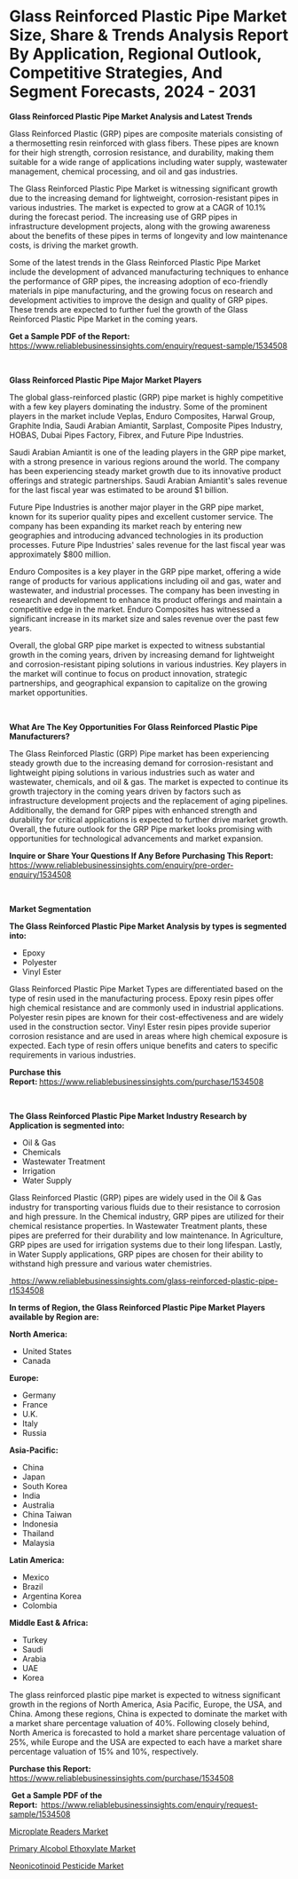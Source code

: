 <p><h1>Glass Reinforced Plastic Pipe Market Size, Share & Trends Analysis Report By Application, Regional Outlook, Competitive Strategies, And Segment Forecasts, 2024 - 2031</h1></p><p><strong>Glass Reinforced Plastic Pipe Market Analysis and Latest Trends</strong></p>
<p><p>Glass Reinforced Plastic (GRP) pipes are composite materials consisting of a thermosetting resin reinforced with glass fibers. These pipes are known for their high strength, corrosion resistance, and durability, making them suitable for a wide range of applications including water supply, wastewater management, chemical processing, and oil and gas industries.</p><p>The Glass Reinforced Plastic Pipe Market is witnessing significant growth due to the increasing demand for lightweight, corrosion-resistant pipes in various industries. The market is expected to grow at a CAGR of 10.1% during the forecast period. The increasing use of GRP pipes in infrastructure development projects, along with the growing awareness about the benefits of these pipes in terms of longevity and low maintenance costs, is driving the market growth.</p><p>Some of the latest trends in the Glass Reinforced Plastic Pipe Market include the development of advanced manufacturing techniques to enhance the performance of GRP pipes, the increasing adoption of eco-friendly materials in pipe manufacturing, and the growing focus on research and development activities to improve the design and quality of GRP pipes. These trends are expected to further fuel the growth of the Glass Reinforced Plastic Pipe Market in the coming years.</p></p>
<p><strong>Get a Sample PDF of the Report:&nbsp;</strong> <a href="https://www.reliablebusinessinsights.com/enquiry/request-sample/1534508">https://www.reliablebusinessinsights.com/enquiry/request-sample/1534508</a></p>
<p>&nbsp;</p>
<p><strong>Glass Reinforced Plastic Pipe Major Market Players</strong></p>
<p><p>The global glass-reinforced plastic (GRP) pipe market is highly competitive with a few key players dominating the industry. Some of the prominent players in the market include Veplas, Enduro Composites, Harwal Group, Graphite India, Saudi Arabian Amiantit, Sarplast, Composite Pipes Industry, HOBAS, Dubai Pipes Factory, Fibrex, and Future Pipe Industries.</p><p>Saudi Arabian Amiantit is one of the leading players in the GRP pipe market, with a strong presence in various regions around the world. The company has been experiencing steady market growth due to its innovative product offerings and strategic partnerships. Saudi Arabian Amiantit's sales revenue for the last fiscal year was estimated to be around $1 billion.</p><p>Future Pipe Industries is another major player in the GRP pipe market, known for its superior quality pipes and excellent customer service. The company has been expanding its market reach by entering new geographies and introducing advanced technologies in its production processes. Future Pipe Industries' sales revenue for the last fiscal year was approximately $800 million.</p><p>Enduro Composites is a key player in the GRP pipe market, offering a wide range of products for various applications including oil and gas, water and wastewater, and industrial processes. The company has been investing in research and development to enhance its product offerings and maintain a competitive edge in the market. Enduro Composites has witnessed a significant increase in its market size and sales revenue over the past few years.</p><p>Overall, the global GRP pipe market is expected to witness substantial growth in the coming years, driven by increasing demand for lightweight and corrosion-resistant piping solutions in various industries. Key players in the market will continue to focus on product innovation, strategic partnerships, and geographical expansion to capitalize on the growing market opportunities.</p></p>
<p>&nbsp;</p>
<p><strong>What Are The Key Opportunities For Glass Reinforced Plastic Pipe Manufacturers?</strong></p>
<p><p>The Glass Reinforced Plastic (GRP) Pipe market has been experiencing steady growth due to the increasing demand for corrosion-resistant and lightweight piping solutions in various industries such as water and wastewater, chemicals, and oil & gas. The market is expected to continue its growth trajectory in the coming years driven by factors such as infrastructure development projects and the replacement of aging pipelines. Additionally, the demand for GRP pipes with enhanced strength and durability for critical applications is expected to further drive market growth. Overall, the future outlook for the GRP Pipe market looks promising with opportunities for technological advancements and market expansion.</p></p>
<p><strong>Inquire or Share Your Questions If Any Before Purchasing This Report:</strong> <a href="https://www.reliablebusinessinsights.com/enquiry/pre-order-enquiry/1534508">https://www.reliablebusinessinsights.com/enquiry/pre-order-enquiry/1534508</a></p>
<p>&nbsp;</p>
<p><strong>Market Segmentation</strong></p>
<p><strong>The Glass Reinforced Plastic Pipe Market Analysis by types is segmented into:</strong></p>
<p><ul><li>Epoxy</li><li>Polyester</li><li>Vinyl Ester</li></ul></p>
<p><p>Glass Reinforced Plastic Pipe Market Types are differentiated based on the type of resin used in the manufacturing process. Epoxy resin pipes offer high chemical resistance and are commonly used in industrial applications. Polyester resin pipes are known for their cost-effectiveness and are widely used in the construction sector. Vinyl Ester resin pipes provide superior corrosion resistance and are used in areas where high chemical exposure is expected. Each type of resin offers unique benefits and caters to specific requirements in various industries.</p></p>
<p><strong>Purchase this Report:&nbsp;</strong><a href="https://www.reliablebusinessinsights.com/purchase/1534508">https://www.reliablebusinessinsights.com/purchase/1534508</a></p>
<p>&nbsp;</p>
<p><strong>The Glass Reinforced Plastic Pipe Market Industry Research by Application is segmented into:</strong></p>
<p><ul><li>Oil & Gas</li><li>Chemicals</li><li>Wastewater Treatment</li><li>Irrigation</li><li>Water Supply</li></ul></p>
<p><p>Glass Reinforced Plastic (GRP) pipes are widely used in the Oil & Gas industry for transporting various fluids due to their resistance to corrosion and high pressure. In the Chemical industry, GRP pipes are utilized for their chemical resistance properties. In Wastewater Treatment plants, these pipes are preferred for their durability and low maintenance. In Agriculture, GRP pipes are used for irrigation systems due to their long lifespan. Lastly, in Water Supply applications, GRP pipes are chosen for their ability to withstand high pressure and various water chemistries.</p></p>
<p><a href="https://www.reliablebusinessinsights.com/glass-reinforced-plastic-pipe-r1534508">&nbsp;https://www.reliablebusinessinsights.com/glass-reinforced-plastic-pipe-r1534508</a></p>
<p><strong>In terms of Region, the Glass Reinforced Plastic Pipe Market Players available by Region are:</strong></p>
<p>
    <p> <strong> North America: </strong>
        <ul>
            <li>United States</li>
            <li>Canada</li>
        </ul>
        </p> 
    <p> <strong> Europe: </strong>
        <ul>
            <li>Germany</li>
            <li>France</li>
            <li>U.K.</li>
            <li>Italy</li>
            <li>Russia</li>
        </ul>
        </p> 
    <p> <strong> Asia-Pacific: </strong>
        <ul>
            <li>China</li>
            <li>Japan</li>
            <li>South Korea</li>
            <li>India</li>
            <li>Australia</li>
            <li>China Taiwan</li>
            <li>Indonesia</li>
            <li>Thailand</li>
            <li>Malaysia</li>
        </ul>
        </p> 
    <p> <strong> Latin America: </strong>
        <ul>
            <li>Mexico</li>
            <li>Brazil</li>
            <li>Argentina Korea</li>
            <li>Colombia</li>
        </ul>
        </p> 
    <p> <strong> Middle East & Africa: </strong>
        <ul>
            <li>Turkey</li>
            <li>Saudi</li>
            <li>Arabia</li>
            <li>UAE</li>
            <li>Korea</li>
        </ul>
    </p>
    </p>
<p><p>The glass reinforced plastic pipe market is expected to witness significant growth in the regions of North America, Asia Pacific, Europe, the USA, and China. Among these regions, China is expected to dominate the market with a market share percentage valuation of 40%. Following closely behind, North America is forecasted to hold a market share percentage valuation of 25%, while Europe and the USA are expected to each have a market share percentage valuation of 15% and 10%, respectively.</p></p>
<p><strong>Purchase this Report: </strong><a href="https://www.reliablebusinessinsights.com/purchase/1534508">https://www.reliablebusinessinsights.com/purchase/1534508</a></p>
<p>&nbsp;<strong>Get a Sample PDF of the Report:&nbsp;&nbsp;</strong><a href="https://www.reliablebusinessinsights.com/enquiry/request-sample/1534508">https://www.reliablebusinessinsights.com/enquiry/request-sample/1534508</a></p>
<p><strong></strong></p>
<p><p><a href="https://issuu.com/reportprime-2/docs/microplate-readers-market-size-2030.pptx">Microplate Readers Market</a></p><p><a href="https://github.com/emnqcawl19/Market-Research-Report-List-1/blob/main/primary-alcobol-ethoxylate-market.md">Primary Alcobol Ethoxylate Market</a></p><p><a href="https://github.com/kulaberyasin52/Market-Research-Report-List-1/blob/main/neonicotinoid-pesticide-market.md">Neonicotinoid Pesticide Market</a></p></p>